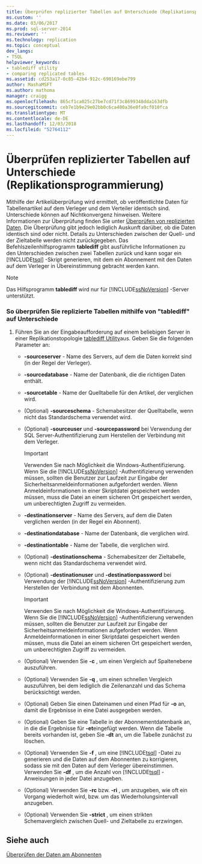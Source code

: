 ```yaml
---
title: Überprüfen replizierter Tabellen auf Unterschiede (Replikationsprogrammierung) | Microsoft-Dokumentation
ms.custom: ''
ms.date: 03/06/2017
ms.prod: sql-server-2014
ms.reviewer: ''
ms.technology: replication
ms.topic: conceptual
dev_langs:
- TSQL
helpviewer_keywords:
- tablediff utility
- comparing replicated tables
ms.assetid: cd253a17-0c85-42b4-912c-690169ebe799
author: MashaMSFT
ms.author: mathoma
manager: craigg
ms.openlocfilehash: 865cf1ca025c27be7cd71f3c8699348dda163dfb
ms.sourcegitcommit: ceb7e1b9e29e02bb0c6ca400a36e0fa9cf010fca
ms.translationtype: MT
ms.contentlocale: de-DE
ms.lasthandoff: 12/03/2018
ms.locfileid: "52764112"
---
```

# <a name="compare-replicated-tables-for-differences-replication-programming"></a>Überprüfen replizierter Tabellen auf Unterschiede (Replikationsprogrammierung)
  Mithilfe der Artikelüberprüfung wird ermittelt, ob veröffentlichte Daten für Tabellenartikel auf dem Verleger und dem Verteiler identisch sind. Unterschiede können auf Nichtkonvergenz hinweisen. Weitere Informationen zur Überprüfung finden Sie unter [Überprüfen von replizierten Daten](../validate-replicated-data.md). Die Überprüfung gibt jedoch lediglich Auskunft darüber, ob die Daten identisch sind oder nicht. Details zu Unterschieden zwischen der Quell- und der Zieltabelle werden nicht zurückgegeben. Das Befehlszeilenhilfsprogramm **tablediff** gibt ausführliche Informationen zu den Unterschieden zwischen zwei Tabellen zurück und kann sogar ein [!INCLUDE[tsql](../../../includes/tsql-md.md)] -Skript generieren, mit dem ein Abonnement mit den Daten auf dem Verleger in Übereinstimmung gebracht werden kann.  
  
> [!NOTE]  
>  Das Hilfsprogramm **tablediff** wird nur für [!INCLUDE[ssNoVersion](../../../includes/ssnoversion-md.md)] -Server unterstützt.  
  
### <a name="to-compare-replicated-tables-for-differences-using-tablediff"></a>So überprüfen Sie replizierte Tabellen mithilfe von "tablediff" auf Unterschiede  
  
1.  Führen Sie an der Eingabeaufforderung auf einem beliebigen Server in einer Replikationstopologie [tablediff Utility](../../../tools/tablediff-utility.md)aus. Geben Sie die folgenden Parameter an:  
  
    -   **-sourceserver** - Name des Servers, auf dem die Daten korrekt sind (in der Regel der Verleger).  
  
    -   **-sourcedatabase** - Name der Datenbank, die die richtigen Daten enthält.  
  
    -   **-sourcetable** - Name der Quelltabelle für den Artikel, der verglichen wird.  
  
    -   (Optional) **-sourceschema** - Schemabesitzer der Quelltabelle, wenn nicht das Standardschema verwendet wird.  
  
    -   (Optional) **-sourceuser** und **-sourcepassword** bei Verwendung der SQL Server-Authentifizierung zum Herstellen der Verbindung mit dem Verleger.  
  
        > [!IMPORTANT]  
        >  Verwenden Sie nach Möglichkeit die Windows-Authentifizierung. Wenn Sie die [!INCLUDE[ssNoVersion](../../../includes/ssnoversion-md.md)] -Authentifizierung verwenden müssen, sollten die Benutzer zur Laufzeit zur Eingabe der Sicherheitsanmeldeinformationen aufgefordert werden. Wenn Anmeldeinformationen in einer Skriptdatei gespeichert werden müssen, muss die Datei an einem sicheren Ort gespeichert werden, um unberechtigten Zugriff zu vermeiden.  
  
    -   **-destinationserver** - Name des Servers, auf dem die Daten verglichen werden (in der Regel ein Abonnent).  
  
    -   **-destinationdatabase** - Name der Datenbank, die verglichen wird.  
  
    -   **-destinationtable** - Name der Tabelle, die verglichen wird.  
  
    -   (Optional) **-destinationschema** - Schemabesitzer der Zieltabelle, wenn nicht das Standardschema verwendet wird.  
  
    -   (Optional) **-destinationuser** und **-destinationpassword** bei Verwendung der [!INCLUDE[ssNoVersion](../../../includes/ssnoversion-md.md)] -Authentifizierung zum Herstellen der Verbindung mit dem Abonnenten.  
  
        > [!IMPORTANT]  
        >  Verwenden Sie nach Möglichkeit die Windows-Authentifizierung. Wenn Sie die [!INCLUDE[ssNoVersion](../../../includes/ssnoversion-md.md)] -Authentifizierung verwenden müssen, sollten die Benutzer zur Laufzeit zur Eingabe der Sicherheitsanmeldeinformationen aufgefordert werden. Wenn Anmeldeinformationen in einer Skriptdatei gespeichert werden müssen, muss die Datei an einem sicheren Ort gespeichert werden, um unberechtigten Zugriff zu vermeiden.  
  
    -   (Optional) Verwenden Sie **-c** , um einen Vergleich auf Spaltenebene auszuführen.  
  
    -   (Optional) Verwenden Sie **-q** , um einen schnellen Vergleich auszuführen, bei dem lediglich die Zeilenanzahl und das Schema berücksichtigt werden.  
  
    -   (Optional) Geben Sie einen Dateinamen und einen Pfad für **-o** an, damit die Ergebnisse in eine Datei ausgegeben werden.  
  
    -   (Optional) Geben Sie eine Tabelle in der Abonnementdatenbank an, in die die Ergebnisse für **-et**eingefügt werden. Wenn die Tabelle bereits vorhanden ist, geben Sie **-dt** an, um die Tabelle zunächst zu löschen.  
  
    -   (Optional) Verwenden Sie **-f** , um eine [!INCLUDE[tsql](../../../includes/tsql-md.md)] -Datei zu generieren und die Daten auf dem Abonnenten zu korrigieren, sodass sie mit den Daten auf dem Verleger übereinstimmen. Verwenden Sie **-df** , um die Anzahl von [!INCLUDE[tsql](../../../includes/tsql-md.md)] -Anweisungen in jeder Datei anzugeben.  
  
    -   (Optional) Verwenden Sie **-rc** bzw. **-ri** , um anzugeben, wie oft ein Vorgang wiederholt wird, bzw. um das Wiederholungsintervall anzugeben.  
  
    -   (Optional) Verwenden Sie **-strict** , um einen strikten Schemavergleich zwischen Quell- und Zieltabelle zu erzwingen.  
  
## <a name="see-also"></a>Siehe auch  
 [Überprüfen der Daten am Abonnenten](../validate-data-at-the-subscriber.md)  
  
  
